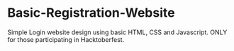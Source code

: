 # Basic-Registration-Website
Simple Login website design using basic HTML, CSS and  Javascript. ONLY for those participating in Hacktoberfest.
